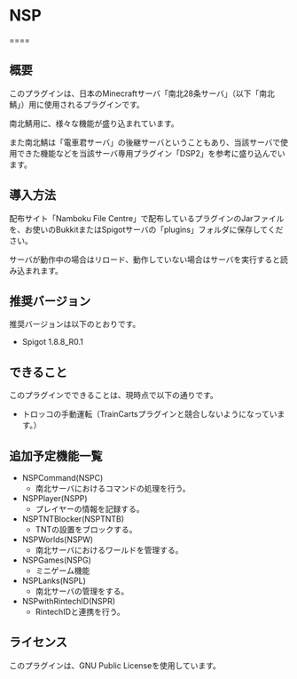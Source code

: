 # NSP

====

## 概要
このプラグインは、日本のMinecraftサーバ「南北28条サーバ」（以下「南北鯖」）用に使用されるプラグインです。

南北鯖用に、様々な機能が盛り込まれています。

また南北鯖は「電車君サーバ」の後継サーバということもあり、当該サーバで使用できた機能などを当該サーバ専用プラグイン「DSP2」を参考に盛り込んでいます。

## 導入方法
配布サイト「Namboku File Centre」で配布しているプラグインのJarファイルを、お使いのBukkitまたはSpigotサーバの「plugins」フォルダに保存してください。

サーバが動作中の場合はリロード、動作していない場合はサーバを実行すると読み込まれます。
## 推奨バージョン
推奨バージョンは以下のとおりです。
* Spigot 1.8.8_R0.1

## できること
このプラグインでできることは、現時点で以下の通りです。
* トロッコの手動運転（TrainCartsプラグインと競合しないようになっています。）

## 追加予定機能一覧
* NSPCommand(NSPC)
	* 南北サーバにおけるコマンドの処理を行う。
* NSPPlayer(NSPP)
	* プレイヤーの情報を記録する。
* NSPTNTBlocker(NSPTNTB)
	* TNTの設置をブロックする。
* NSPWorlds(NSPW)
	* 南北サーバにおけるワールドを管理する。
* NSPGames(NSPG)
	* ミニゲーム機能
* NSPLanks(NSPL)
	* 南北サーバの管理をする。
* NSPwithRintechID(NSPR)
	* RintechIDと連携を行う。


## ライセンス
このプラグインは、GNU Public Licenseを使用しています。
